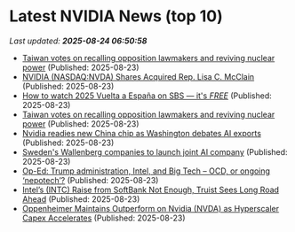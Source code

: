 # Latest NVIDIA News (top 10)
_Last updated: **2025-08-24 06:50:58**_

- [Taiwan votes on recalling opposition lawmakers and reviving nuclear power](https://abcnews.go.com/International/wireStory/taiwan-votes-recalling-opposition-lawmakers-reviving-nuclear-power-124911560) (Published: 2025-08-23)
- [NVIDIA (NASDAQ:NVDA) Shares Acquired Rep. Lisa C. McClain](https://www.etfdailynews.com/2025/08/23/nvidia-nasdaqnvda-shares-acquired-rep-lisa-c-mcclain/) (Published: 2025-08-23)
- [How to watch 2025 Vuelta a España on SBS — it's *FREE*](https://www.techradar.com/how-to-watch/cycling/vuelta-a-espana-2025-free) (Published: 2025-08-23)
- [Taiwan votes on recalling opposition lawmakers and reviving nuclear power](https://www.channelnewsasia.com/east-asia/taiwan-election-opposition-lawmakers-nuclear-power-5310511) (Published: 2025-08-23)
- [Nvidia readies new China chip as Washington debates AI exports](https://economictimes.indiatimes.com/tech/artificial-intelligence/nvidia-readies-new-china-chip-as-washington-debates-ai-exports/articleshow/123466478.cms) (Published: 2025-08-23)
- [Sweden's Wallenberg companies to launch joint AI company](https://economictimes.indiatimes.com/tech/technology/swedens-wallenberg-companies-to-launch-joint-ai-company/articleshow/123466442.cms) (Published: 2025-08-23)
- [Op-Ed: Trump administration, Intel, and Big Tech – OCD, or ongoing ‘nepotech’?](https://www.digitaljournal.com/business/op-ed-trump-administration-intel-and-big-tech-ocd-or-ongoing-nepotech/article) (Published: 2025-08-23)
- [Intel’s (INTC) Raise from SoftBank Not Enough, Truist Sees Long Road Ahead](https://finance.yahoo.com/news/intel-intc-raise-softbank-not-043839698.html) (Published: 2025-08-23)
- [Oppenheimer Maintains Outperform on Nvidia (NVDA) as Hyperscaler Capex Accelerates](https://finance.yahoo.com/news/oppenheimer-maintains-outperform-nvidia-nvda-043834274.html) (Published: 2025-08-23)
